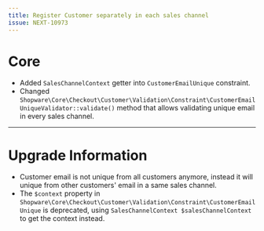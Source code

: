 ```yaml
---
title: Register Customer separately in each sales channel
issue: NEXT-10973
---
```

# Core
*  Added `SalesChannelContext` getter into `CustomerEmailUnique` constraint.
*  Changed `Shopware\Core\Checkout\Customer\Validation\Constraint\CustomerEmailUniqueValidator::validate()` method that allows validating unique email in every sales channel.
___
# Upgrade Information
*  Customer email is not unique from all customers anymore, instead it will unique from other customers' email in a same sales channel.
*  The `$context` property in `Shopware\Core\Checkout\Customer\Validation\Constraint\CustomerEmailUnique` is deprecated, using `SalesChannelContext $salesChannelContext` to get the context instead.
